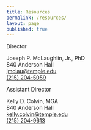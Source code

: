 ```yaml
---
title: Resources
permalink: /resources/
layout: page
published: true
---
```


Director<br>

Joseph P. McLaughlin, Jr., PhD<br>
840 Anderson Hall<br>
[jmclau@temple.edu](mailto:jmclau@temple.edu)<br>
[(215) 204-5059](tel:2152045059)<br>

Assistant Director<br>

Kelly D. Colvin, MGA<br>
840 Anderson Hall<br>
[kelly.colvin@temple.edu](mailto:kelly.colvin@temple.edu)<br>
[(215) 204-9613](tel:2152049613)<br>
